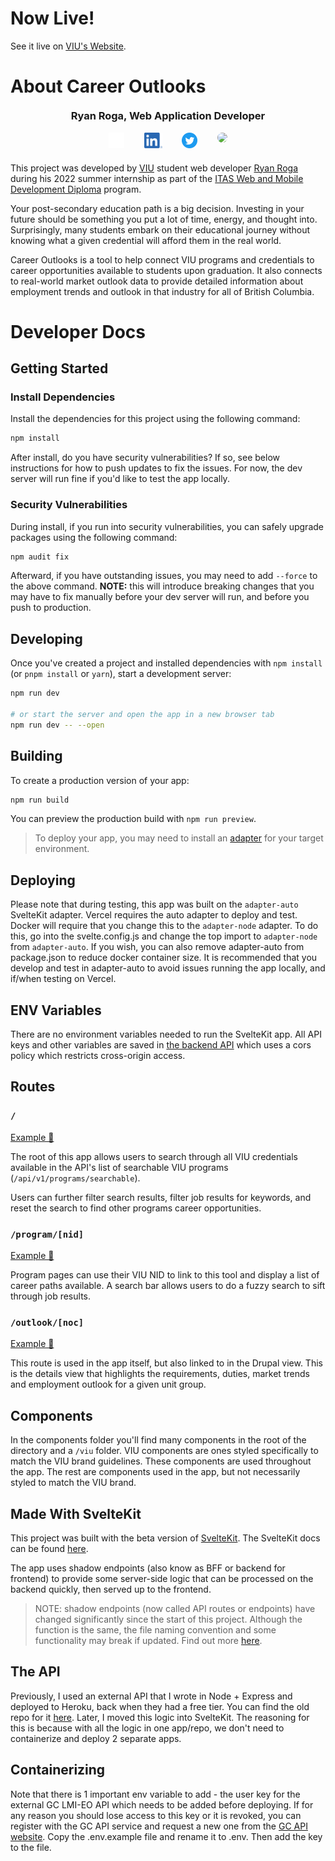 # Now Live!

See it live on [VIU's Website](https://career-outlooks.viu.ca).

# About Career Outlooks

<h3 style="text-align:center;margin-top:20px;">Ryan Roga, Web Application Developer</h3>
<div style="width:50%;margin:0.5em auto">
  <div style="display:flex;justify-content:space-evenly;margin-bottom:20px;">
    <a href="https://github.com/rogadev">
      <img src="readme_img/GitHub-Light-32px.png" height="25px" />
    </a>
    <a href="https://www.linkedin.com/in/ryanroga/">
      <img src="readme_img/LinkedIn.png" height="25px" />
    </a>
    <a href="https://twitter.com/roga_dev">
      <img src="readme_img/Twitter-Blue-Round.png" height="25px" />
    </a>
    <a href="https://roga.dev/">
      <img src="https://roga.dev/assets/thumbnail.2c8f42c8.jpg" height="25px" style="border-radius:999px;" />
    </a>
  </div>
</div>

This project was developed by [VIU](https://www.viu.ca) student web developer [Ryan Roga](https://github.com/rogadev) during his 2022 summer internship as part of the [ITAS Web and Mobile Development Diploma](https://www.viu.ca/programs/trades-applied-technology/information-technology-and-applied-systems-web-and-mobile) program.

Your post-secondary education path is a big decision. Investing in your future should be something you put a lot of time, energy, and thought into. Surprisingly, many students embark on their educational journey without knowing what a given credential will afford them in the real world.

Career Outlooks is a tool to help connect VIU programs and credentials to career opportunities available to students upon graduation. It also connects to real-world market outlook data to provide detailed information about employment trends and outlook in that industry for all of British Columbia.

# Developer Docs

## Getting Started

### Install Dependencies

Install the dependencies for this project using the following command:

```bash
npm install
```

After install, do you have security vulnerabilities? If so, see below instructions for how to push updates to fix the issues. For now, the dev server will run fine if you'd like to test the app locally.

### Security Vulnerabilities

During install, if you run into security vulnerabilities, you can safely upgrade packages using the following command:

```bash
npm audit fix
```

Afterward, if you have outstanding issues, you may need to add `--force` to the above command. **NOTE:** this will introduce breaking changes that you may have to fix manually before your dev server will run, and before you push to production.

## Developing

Once you've created a project and installed dependencies with `npm install` (or `pnpm install` or `yarn`), start a development server:

```bash
npm run dev

# or start the server and open the app in a new browser tab
npm run dev -- --open
```

## Building

To create a production version of your app:

```bash
npm run build
```

You can preview the production build with `npm run preview`.

> To deploy your app, you may need to install an [adapter](https://kit.svelte.dev/docs/adapters) for your target environment.

## Deploying

Please note that during testing, this app was built on the `adapter-auto` SvelteKit adapter. Vercel requires the auto adapter to deploy and test. Docker will require that you change this to the `adapter-node` adapter. To do this, go into the svelte.config.js and change the top import to `adapter-node` from `adapter-auto`. If you wish, you can also remove adapter-auto from package.json to reduce docker container size. It is recommended that you develop and test in adapter-auto to avoid issues running the app locally, and if/when testing on Vercel.

## ENV Variables

There are no environment variables needed to run the SvelteKit app. All API keys and other variables are saved in [the backend API](https://github.com/rogadev/viu-eo-api) which uses a cors policy which restricts cross-origin access.

## Routes

### `/`

[Example 🔗](https://viu-career-outlook.vercel.app/)

The root of this app allows users to search through all VIU credentials available in the API's list of searchable VIU programs (`/api/v1/programs/searchable`).

Users can further filter search results, filter job results for keywords, and reset the search to find other programs career opportunities.

### `/program/[nid]`

[Example 🔗](https://viu-career-outlook.vercel.app/program/7222)

Program pages can use their VIU NID to link to this tool and display a list of career paths available. A search bar allows users to do a fuzzy search to sift through job results.

### `/outlook/[noc]`

[Example 🔗](https://viu-career-outlook.vercel.app/outlook/2175)

This route is used in the app itself, but also linked to in the Drupal view. This is the details view that highlights the requirements, duties, market trends and employment outlook for a given unit group.

## Components

In the components folder you'll find many components in the root of the directory and a `/viu` folder. VIU components are ones styled specifically to match the VIU brand guidelines. These components are used throughout the app. The rest are components used in the app, but not necessarily styled to match the VIU brand.

## Made With SvelteKit

This project was built with the beta version of [SvelteKit](https://kit.svelte.dev/). The SvelteKit docs can be found [here](https://kit.svelte.dev/docs/introduction).

The app uses shadow endpoints (also know as BFF or backend for frontend) to provide some server-side logic that can be processed on the backend quickly, then served up to the frontend.

> NOTE: shadow endpoints (now called API routes or endpoints) have changed significantly since the start of this project. Although the function is the same, the file naming convention and some functionality may break if updated. Find out more [here](https://kit.svelte.dev/docs/routing#server).

## The API

Previously, I used an external API that I wrote in Node + Express and deployed to Heroku, back when they had a free tier. You can find the old repo for it [here](https://github.com/rogadev/viu-eo-api). Later, I moved this logic into SvelteKit. The reasoning for this is because with all the logic in one app/repo, we don't need to containerize and deploy 2 separate apps.

## Containerizing

Note that there is 1 important env variable to add - the user key for the external GC LMI-EO API which needs to be added before deploying. If for any reason you should lose access to this key or it is revoked, you can register with the GC API service and request a new one from the [GC API website](https://api.canada.ca/en/homepage). Copy the .env.example file and rename it to .env. Then add the key to the file.
